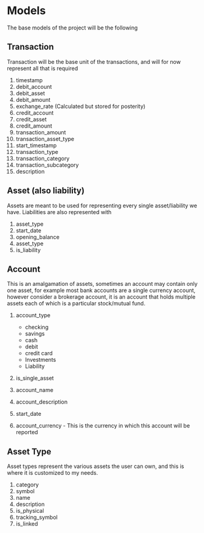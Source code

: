 # Models

The base models of the project will be the following

## Transaction

Transaction will be the base unit of the transactions, and will for now represent
all that is required

1. timestamp
2. debit_account
3. debit_asset
4. debit_amount
5. exchange_rate (Calculated but stored for posterity)
6. credit_account
7. credit_asset
8. credit_amount
9. transaction_amount
10. transaction_asset_type
11. start_timestamp
12. transaction_type
13. transaction_category
14. transaction_subcategory
15. description

## Asset (also liability)

Assets are meant to be used for representing every single asset/liability we have.
Liabilities are also represented with

1. asset_type
2. start_date
3. opening_balance
4. asset_type
5. is_liability

## Account

This is an amalgamation of assets, sometimes an account may contain only one asset,
for example most bank accounts are a single currency account, however consider a
brokerage account, it is an account that holds multiple assets each of which
is a particular stock/mutual fund.

1. account_type
    - checking
    - savings
    - cash
    - debit
    - credit card
    - Investments
    - Liability

2. is_single_asset
3. account_name
4. account_description
5. start_date
6. account_currency - This is the currency in which this account will be reported

## Asset Type

Asset types represent the various assets the user can own, and this is where it is
customized to my needs.

1. category
2. symbol
3. name
4. description
5. is_physical
6. tracking_symbol
7. is_linked
